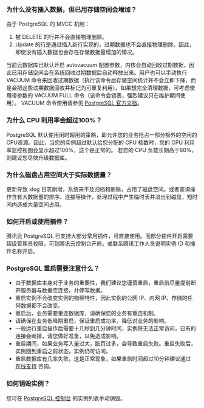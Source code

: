 ### 为什么没有插入数据，但已用存储空间会增加？ 
由于 PostgreSQL 的 MVCC 机制：
1. 被 DELETE 的行并不会直接物理删除。
2. Update 的行是通过插入新行实现的，过期数据也不会直接物理删除。因此，即使没有插入数据也会存在存储数据量增加的情况。

当前云数据库已默认开启 autovacuum 配置参数，内核会自动回收过期数据，因此已用存储空间会在系统回收过期数据后自动释放出来。用户也可以手动执行 VACUUM 命令来回收过期数据（执行该命令后存储空间统计并不会立即下降，而是会把这些过期数据回收并标记为可重复利用）。如果想完全清理数据，可考虑使用带参数的 VACUUM FULL 命令（该命令会锁表，强烈建议只在维护期间使用）。 
VACUUM 命令使用请参见 [PostgreSQL 官方文档](https://www.postgresql.org/docs/current/static/sql-vacuum.html )。

### 为什么 CPU 利用率会超过100%？
PostgreSQL 默认使用闲时超用的策略，即允许您的业务抢占一部分额外的空闲的CPU资源。因此，当您的实例超过默认给您分配的 CPU 核数时，您的 CPU 利用率监控视图会显示超过100%，这个是正常的。
若您的 CPU 负载长期高于60%，则建议您尽快升级数据库。

### 为什么磁盘占用空间大于实际数据量？
更新导致 xlog 日志剧增，系统来不及归档和删除，占用了磁盘空间。或者查询操作含有大数据量的排序、连接等操作，处理过程中产生临时表并溢出到磁盘，短时间内造成大量空间占用。

### 如何开启或使用插件？
腾讯云 PostgreSQL 已支持大部分常用插件，可直接使用。而部分插件开启需要超级管理员权限，可到腾讯云控制台开启。或联系腾讯工作人员说明实例 ID 和插件名称开启。

### PostgreSQL 重启需要注意什么？	
- 由于数据库本身对于业务的重要性，我们建议您谨慎重启，重启前尽量提前断开服务器与数据库连接，并停写数据。
- 重启实例不会改变实例的物理特性，因此实例的公网 IP、内网 IP、存储的任何数据都不会改变。
- 重启后，业务需要重连数据库，请确保您的业务有重连机制。
- 请确保在业务低峰期重启，保证重启成功率，降低对业务的影响。
- 一般运行重启操作后需要十几秒到几分钟时间，实例将无法正常访问，已有的连接会断掉，请您做好准备，以免造成影响。
- 重启期间，如果业务写入量过大，脏页过多，会导致重启失败。重启失败后，实例回到重启之前状态，实例仍可访问。
- 重启数据库有几率失败，这是正常现象，如果重启时间超过10分钟建议通过 [在线支持](https://cloud.tencent.com/online-service?from=connect-us) 咨询。

### 如何销毁实例？
您可在 [PostgreSQL 控制台](https://console.cloud.tencent.com/postgres) 的实例列表手动销毁。

